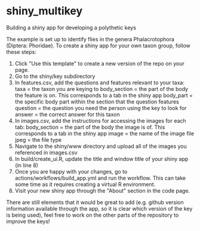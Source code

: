 # shiny_multikey
Building a shiny app for developing a polythetic keys

The example is set up to identify flies in the genera Phalacrotophora (Diptera: Phoridae). To create a shiny app for your own taxon group, follow these steps:

1) Click "Use this template" to create a new version of the repo on your page.
2) Go to the shiny/key subdirectory 
3) In features.csv, add the questions and features relevant to your taxa:
   taxa = the taxon you are keying to
   body_section = the part of the body the feature is on. This corresponds to a tab in the shiny app
   body_part = the specific body part within the section that the question features
   question = the question you need the person using the key to look for
   answer = the correct answer for this taxon
4) In images.csv, add the instructions for accessing the images for each tab:
   body_section = the part of the body the image is of. This corresponds to a tab in the shiny app
   image = the name of the image file
   jpeg = the file type
5) Navigate to the shiny/www directory and upload all of the images you referenced in images.csv
6) In build/create_ui.R, update the title and window title of your shiny app (in line 8)
7) Once you are happy with your changes, go to actions/workflows/build_app.yml and run the workflow. This can take some time as it requires creating a virtual R environment.
8) Visit your new shiny app through the "About" section in the code page.

There are still elements that it would be great to add (e.g. github version information available through the app, so it is clear which version of the key is being used), feel free to work on the other parts of the repository to improve the keys!
